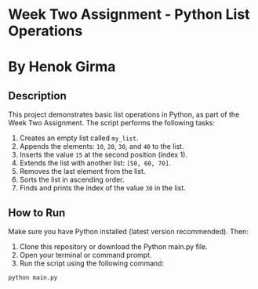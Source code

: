 # Week Two Assignment - Python List Operations
# By Henok Girma

## Description

This project demonstrates basic list operations in Python, as part of the Week Two Assignment. The script performs the following tasks:

1. Creates an empty list called `my_list`.
2. Appends the elements: `10`, `20`, `30`, and `40` to the list.
3. Inserts the value `15` at the second position (index 1).
4. Extends the list with another list: `[50, 60, 70]`.
5. Removes the last element from the list.
6. Sorts the list in ascending order.
7. Finds and prints the index of the value `30` in the list.

## How to Run

Make sure you have Python installed (latest version recommended). Then:

1. Clone this repository or download the Python main.py file.
2. Open your terminal or command prompt.
3. Run the script using the following command:

```bash
python main.py
